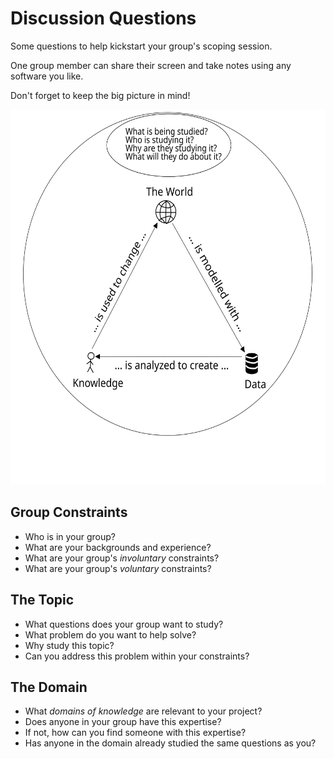 # Discussion Questions

Some questions to help kickstart your group's scoping session.

One group member can share their screen and take notes using any software you like.

Don't forget to keep the big picture in mind!

<img alt="the big picture" src="../assets/the-big-picture.svg" style="height: 600px;" />

## Group Constraints

- Who is in your group?
- What are your backgrounds and experience?
- What are your group's _involuntary_ constraints?
- What are your group's _voluntary_ constraints?

## The Topic

- What questions does your group want to study?
- What problem do you want to help solve?
- Why study this topic?
- Can you address this problem within your constraints?

## The Domain

- What _domains of knowledge_ are relevant to your project?
- Does anyone in your group have this expertise?
- If not, how can you find someone with this expertise?
- Has anyone in the domain already studied the same questions as you?
